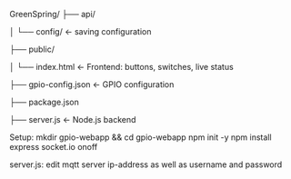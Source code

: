 GreenSpring/
├── api/

│   └── config/           ← saving configuration

├── public/

│   └── index.html        ← Frontend: buttons, switches, live status

├── gpio-config.json      ← GPIO configuration

├── package.json

├── server.js             ← Node.js backend


Setup:
mkdir gpio-webapp && cd gpio-webapp
npm init -y
npm install express socket.io onoff


server.js:
edit mqtt server ip-address as well as username and password
